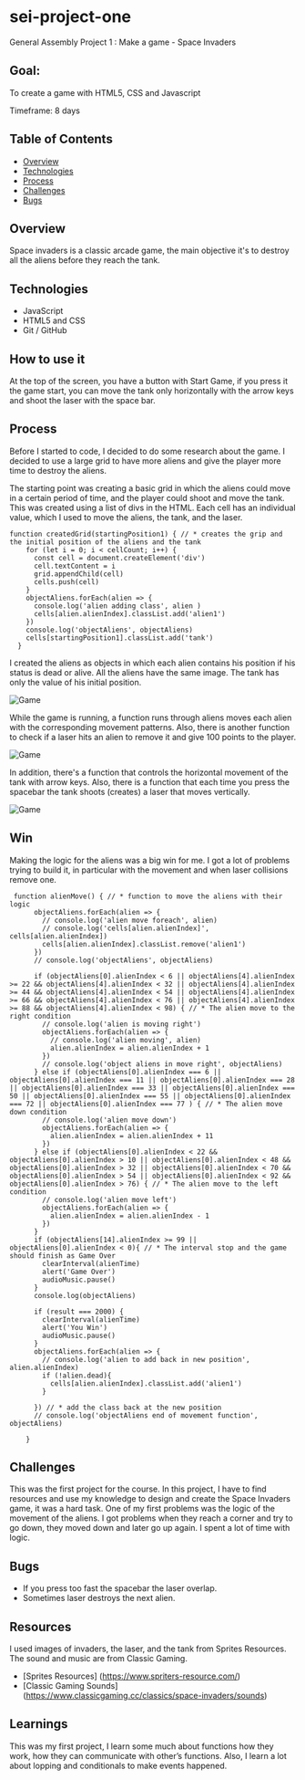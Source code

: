 # sei-project-one

General Assembly Project 1 : Make a game - Space Invaders

## Goal: 
To create a game with HTML5, CSS and Javascript

Timeframe: 8 days

## Table of Contents

- [Overview](#overview)
- [Technologies](#technologies)
- [Process](#process)
- [Challenges](#challenges)
- [Bugs](#bugs)

## Overview

Space invaders is a classic arcade game, the main objective it's to destroy all the aliens before they reach the tank.

## Technologies

- JavaScript 
- HTML5 and CSS
- Git / GitHub

## How to use it

At the top of the screen, you have a button with Start Game, if you press it the game start, you can move the tank only horizontally with the arrow keys and shoot the laser with the space bar.

## Process

Before I started to code, I decided to do some research about the game. I decided to use a large grid to have more aliens and give the player more time to destroy the aliens.

The starting point was creating a basic grid in which the aliens could move in a certain period of time, and the player could shoot and move the tank. This was created using a list of divs in the HTML. Each cell has an individual value, which I used to move the aliens, the tank, and the laser.


```
function createdGrid(startingPosition1) { // * creates the grip and the initial position of the aliens and the tank
    for (let i = 0; i < cellCount; i++) {
      const cell = document.createElement('div')
      cell.textContent = i
      grid.appendChild(cell)
      cells.push(cell)
    }
    objectAliens.forEach(alien => {
      console.log('alien adding class', alien )
      cells[alien.alienIndex].classList.add('alien1')
    })
    console.log('objectAliens', objectAliens)
    cells[startingPosition1].classList.add('tank')
  }

```

I created the aliens as objects in which each alien contains his position if his status is dead or alive. All the aliens have the same image. The tank has only the value of his initial position.
 
![Game](/assets/Game.png)
 
While the game is running, a function runs through aliens moves each alien with the corresponding movement patterns. Also, there is another function to check if a laser hits an alien to remove it and give 100 points to the player.
 
![Game](/assets/Alienmove.png)
 
In addition, there's a function that controls the horizontal movement of the tank with arrow keys. Also, there is a function that each time you press the spacebar the tank shoots (creates) a laser that moves vertically.

![Game](/assets/Laser.png)

## Win 

Making the logic for the aliens was a big win for me. I got a lot of problems trying to build it, in particular with the movement and when laser collisions remove one.

```
 function alienMove() { // * function to move the aliens with their logic
      objectAliens.forEach(alien => {
        // console.log('alien move foreach', alien)
        // console.log('cells[alien.alienIndex]', cells[alien.alienIndex])
        cells[alien.alienIndex].classList.remove('alien1')
      })
      // console.log('objectAliens', objectAliens)

      if (objectAliens[0].alienIndex < 6 || objectAliens[4].alienIndex >= 22 && objectAliens[4].alienIndex < 32 || objectAliens[4].alienIndex >= 44 && objectAliens[4].alienIndex < 54 || objectAliens[4].alienIndex >= 66 && objectAliens[4].alienIndex < 76 || objectAliens[4].alienIndex >= 88 && objectAliens[4].alienIndex < 98) { // * The alien move to the right condition
        // console.log('alien is moving right')
        objectAliens.forEach(alien => {
          // console.log('alien moving', alien)
          alien.alienIndex = alien.alienIndex + 1
        })
        // console.log('object aliens in move right', objectAliens)
      } else if (objectAliens[0].alienIndex === 6 || objectAliens[0].alienIndex === 11 || objectAliens[0].alienIndex === 28 || objectAliens[0].alienIndex === 33 || objectAliens[0].alienIndex === 50 || objectAliens[0].alienIndex === 55 || objectAliens[0].alienIndex === 72 || objectAliens[0].alienIndex === 77 ) { // * The alien move down condition
        // console.log('alien move down')
        objectAliens.forEach(alien => {
          alien.alienIndex = alien.alienIndex + 11
        })
      } else if (objectAliens[0].alienIndex < 22 && objectAliens[0].alienIndex > 10 || objectAliens[0].alienIndex < 48 && objectAliens[0].alienIndex > 32 || objectAliens[0].alienIndex < 70 && objectAliens[0].alienIndex > 54 || objectAliens[0].alienIndex < 92 && objectAliens[0].alienIndex > 76) { // * The alien move to the left condition
        // console.log('alien move left')
        objectAliens.forEach(alien => {
          alien.alienIndex = alien.alienIndex - 1
        })
      }
      if (objectAliens[14].alienIndex >= 99 || objectAliens[0].alienIndex < 0){ // * The interval stop and the game should finish as Game Over
        clearInterval(alienTime)
        alert('Game Over')
        audioMusic.pause()
      }
      console.log(objectAliens)
      
      if (result === 2000) {
        clearInterval(alienTime)
        alert('You Win')
        audioMusic.pause()
      }
      objectAliens.forEach(alien => {
        // console.log('alien to add back in new position', alien.alienIndex)
        if (!alien.dead){
          cells[alien.alienIndex].classList.add('alien1')
        }
        
      }) // * add the class back at the new position
      // console.log('objectAliens end of movement function', objectAliens)
      
    }
```


## Challenges

This was the first project for the course. In this project, I have to find resources and use my knowledge to design and create the Space Invaders game, it was a hard task. One of my first problems was the logic of the movement of the aliens. I got problems when they reach a corner and try to go down, they moved down and later go up again. I spent a lot of time with logic.
 
 
## Bugs
 
* If you press too fast the spacebar the laser overlap.
* Sometimes laser destroys the next alien.
 
## Resources
 
I used images of invaders, the laser, and the tank from Sprites Resources. The sound and music are from Classic Gaming.
 
* [Sprites Resources] (https://www.spriters-resource.com/)
* [Classic Gaming Sounds] (https://www.classicgaming.cc/classics/space-invaders/sounds)
 
## Learnings
 
This was my first project, I learn some much about functions how they work, how they can communicate with other’s functions. Also, I learn a lot about lopping and conditionals to make events happened.
